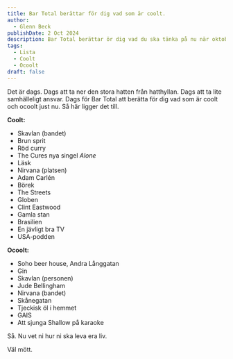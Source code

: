 ```yaml
---
title: Bar Total berättar för dig vad som är coolt.
author:
  - Glenn Beck
publishDate: 2 Oct 2024
description: Bar Total berättar ör dig vad du ska tänka på nu när oktober 2024 börjar.
tags:
  - Lista
  - Coolt
  - Ocoolt
draft: false
---
```

Det är dags. Dags att ta ner den stora hatten från hatthyllan. Dags att ta lite samhälleligt ansvar. Dags för Bar Total att berätta för dig vad som är coolt och ocoolt just nu. Så här ligger det till.

**Coolt:** 

* Skavlan (bandet)
* Brun sprit
* Röd curry
* The Cures nya singel *Alone*
* Läsk
* Nirvana (platsen)
* Adam Carlén
* Börek
* The Streets
* Globen
* Clint Eastwood
* Gamla stan
* Brasilien
* En jävligt bra TV
* USA-podden

**Ocoolt:**

* Soho beer house, Andra Långgatan
* Gin
* Skavlan (personen)
* Jude Bellingham
* Nirvana (bandet)
* Skånegatan
* Tjeckisk öl i hemmet
* GAIS
* Att sjunga Shallow på karaoke

Så. Nu vet ni hur ni ska leva era liv.

Väl mött.

